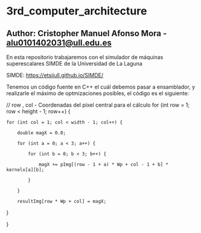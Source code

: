 # 3rd_computer_architecture
## Author: Cristopher Manuel Afonso Mora - alu0101402031@ull.edu.es

En esta repositorio trabajaremos con el simulador de máquinas superescalares SIMDE de la Universidad de La Laguna

SIMDE: https://etsiiull.github.io/SIMDE/ 

Tenemos un código fuente en C++ el cuál debemos pasar a ensamblador, y realizarle el máximo de optmizaciones posibles, el código es el siguiente:

// row , col - Coordenadas del píxel central para el cálculo
for (int row = 1; row < height - 1; row++) {

    for (int col = 1; col < width - 1; col++) {

        double magX = 0.0;

        for (int a = 0; a < 3; a++) {

            for (int b = 0; b < 3; b++) {

                magX += pImg[(row - 1 + a) * Wp + col - 1 + b] * kernelx[a][b];  

            }

        }

        resultImg[row * Wp + col] = magX;  

   }
   
}